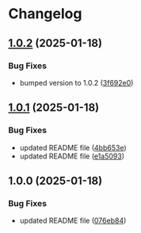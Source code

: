 # Changelog

## [1.0.2](https://github.com/mustafazeydani/eslint-config/compare/v1.0.1...v1.0.2) (2025-01-18)

### Bug Fixes

* bumped version to 1.0.2 ([3f692e0](https://github.com/mustafazeydani/eslint-config/commit/3f692e0f48a6779de6ee25284d2976afd71fc7bb))

## [1.0.1](https://github.com/mustafazeydani/eslint-config/compare/v1.0.0...v1.0.1) (2025-01-18)

### Bug Fixes

* updated README file ([4bb653e](https://github.com/mustafazeydani/eslint-config/commit/4bb653eba614c90b06a5ffac1a8418c72b653e0c))
* updated README file ([e1a5093](https://github.com/mustafazeydani/eslint-config/commit/e1a509317cfe2d4feecce3e00c3dd957892ac617))

## 1.0.0 (2025-01-18)

### Bug Fixes

* updated README file ([076eb84](https://github.com/mustafazeydani/eslint-config/commit/076eb84614d56e598cecf77748b2f8870e883969))
